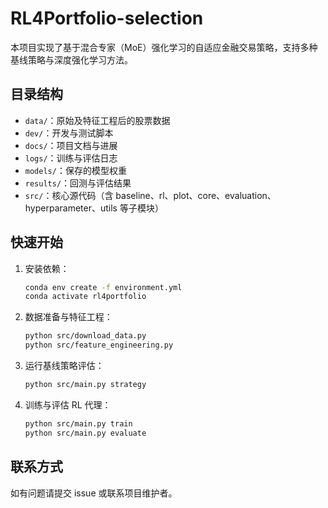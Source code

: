 # RL4Portfolio-selection

本项目实现了基于混合专家（MoE）强化学习的自适应金融交易策略，支持多种基线策略与深度强化学习方法。

## 目录结构

- `data/`：原始及特征工程后的股票数据
- `dev/`：开发与测试脚本
- `docs/`：项目文档与进展
- `logs/`：训练与评估日志
- `models/`：保存的模型权重
- `results/`：回测与评估结果
- `src/`：核心源代码（含 baseline、rl、plot、core、evaluation、hyperparameter、utils 等子模块）
## 快速开始

1. 安装依赖：
   ```bash
   conda env create -f environment.yml
   conda activate rl4portfolio
   ```
2. 数据准备与特征工程：
   ```bash
   python src/download_data.py
   python src/feature_engineering.py
   ```
3. 运行基线策略评估：
   ```bash
   python src/main.py strategy
   ```
4. 训练与评估 RL 代理：
   ```bash
   python src/main.py train
   python src/main.py evaluate
   ```

## 联系方式

如有问题请提交 issue 或联系项目维护者。
